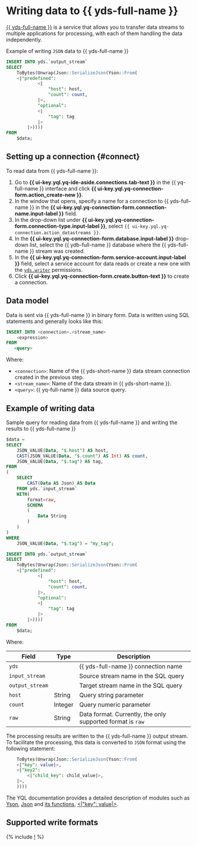 # Writing data to {{ yds-full-name }}

[{{ yds-full-name }}](../../data-streams/concepts/index.md) is a service that allows you to transfer data streams to multiple applications for processing, with each of them handling the data independently.

Example of writing `JSON` data to {{ yds-full-name }}

```sql
INSERT INTO yds.`output_stream`
SELECT
    ToBytes(Unwrap(Json::SerializeJson(Yson::From(
    <|"predefined":
            <|
                "host": host,
                "count": count,
            |>,
            "optional":
            <|
                "tag": tag
            |>
        |>))))
FROM
    $data;
```

## Setting up a connection {#connect}

To read data from {{ yds-full-name }}:
1. Go to **{{ ui-key.yql.yq-ide-aside.connections.tab-text }}** in the {{ yq-full-name }} interface and click **{{ ui-key.yql.yq-connection-form.action_create-new }}**.
1. In the window that opens, specify a name for a connection to {{ yds-full-name }} in the **{{ ui-key.yql.yq-connection-form.connection-name.input-label }}** field.
1. In the drop-down list under **{{ ui-key.yql.yq-connection-form.connection-type.input-label }}**, select `{{ ui-key.yql.yq-connection.action_datastreams }}`.
1. In the **{{ ui-key.yql.yq-connection-form.database.input-label }}** drop-down list, select the {{ ydb-full-name }} database where the {{ yds-full-name }} stream was created.
1. In the **{{ ui-key.yql.yq-connection-form.service-account.input-label }}** field, select a service account for data reads or create a new one with the [`yds.writer`](../../data-streams/security/index.md) permissions.
1. Click **{{ ui-key.yql.yq-connection-form.create.button-text }}** to create a connection.

## Data model

Data is sent via {{ yds-full-name }} in binary form. Data is written using SQL statements and generally looks like this:

```sql
INSERT INTO <connection>.<stream_name>
    <expression>
FROM
   <query>
```

Where:

- `<connection>`: Name of the {{ yds-short-name }} data stream connection created in the previous step.
- `<stream_name>`: Name of the data stream in {{ yds-short-name }}.
- `<query>`: {{ yq-full-name }} data source query.

## Example of writing data

Sample query for reading data from {{ yds-full-name }} and writing the results to {{ yds-full-name }}

```sql
$data =
SELECT
    JSON_VALUE(Data, "$.host") AS host,
    CAST(JSON_VALUE(Data, "$.count") AS Int) AS count,
    JSON_VALUE(Data, "$.tag") AS tag,
FROM
(
    SELECT
        CAST(Data AS Json) AS Data
    FROM yds.`input_stream`
    WITH(
        format=raw,
        SCHEMA
        (
            Data String
        )
    )
)
WHERE
    JSON_VALUE(Data, "$.tag") = "my_tag";

INSERT INTO yds.`output_stream`
SELECT
    ToBytes(Unwrap(Json::SerializeJson(Yson::From(
    <|"predefined":
            <|
                "host": host,
                "count": count,
            |>,
            "optional":
            <|
                "tag": tag
            |>
        |>))))
FROM
    $data;
```

Where:

|Field|Type|Description|
|--|---|---|
|`yds`| |{{ yds-full-name }} connection name|
|`input_stream`| |Source stream name in the SQL query|
|`output_stream`| |Target stream name in the SQL query|
|`host`|String|Query string parameter|
|`count`|Integer|Query numeric parameter|
|`raw`|String|Data format. Currently, the only supported format is `raw`|

The processing results are written to the {{ yds-full-name }} output stream. To facilitate the processing, this data is converted to `JSON` format using the following statement:

```sql
    ToBytes(Unwrap(Json::SerializeJson(Yson::From(
    <|"key": value|>,
    <|"key2":
        <|"child_key": child_value|>,
    |>,
    ))))
```

The YQL documentation provides a detailed description of modules such as [Yson](https://ydb.tech/docs/en/yql/reference/udf/list/yson), [Json](https://ydb.tech/docs/en/yql/reference/types/json) and [its functions](https://ydb.tech/docs/en/yql/reference/builtins/json), [<|"key": value|>](https://ydb.tech/docs/en/yql/reference/builtins/struct).

## Supported write formats

{% include [!](../_includes/supported-yds-write-formats.md) %}
